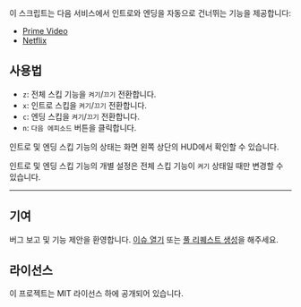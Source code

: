 이 스크립트는 다음 서비스에서 인트로와 엔딩을 자동으로 건너뛰는 기능을 제공합니다:

- [Prime Video](https://amazon.co.jp/gp/video/storefront)
- [Netflix](https://netflix.com)

## 사용법

- `z`: 전체 스킵 기능을 `켜기`/`끄기` 전환합니다.
- `x`: 인트로 스킵을 `켜기`/`끄기` 전환합니다.
- `c`: 엔딩 스킵을 `켜기`/`끄기` 전환합니다.
- `n`: `다음 에피소드` 버튼을 클릭합니다.

인트로 및 엔딩 스킵 기능의 상태는 화면 왼쪽 상단의 HUD에서 확인할 수 있습니다.

인트로 및 엔딩 스킵 기능의 개별 설정은 전체 스킵 기능이 `켜기` 상태일 때만 변경할 수 있습니다.

---

## 기여

버그 보고 및 기능 제안을 환영합니다. [이슈 열기](https://github.com/yossy17/stream-skipper/issues) 또는 [풀 리퀘스트 생성](https://github.com/yossy17/stream-skipper/pulls)을 해주세요.

## 라이선스

이 프로젝트는 MIT 라이선스 하에 공개되어 있습니다.
